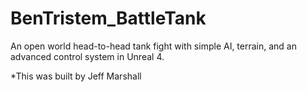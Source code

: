 # BenTristem_BattleTank
An open world head-to-head tank fight with simple AI, terrain, and an advanced control system in Unreal 4.

*This was built by Jeff Marshall
